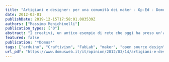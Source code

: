```yaml
---
title: "Artigiani e designer: per una comunità dei maker - Op-Ed - Domus"
date: 2012-03-01
publishDate: 2019-12-15T17:58:01.083539Z
authors: ["Massimo Menichinelli"]
publication_types: ["0"]
abstract: "I creativi, un antico esempio di rete che oggi ha preso un'altra forma: quella delle comunità reali e virtuali dell'open source"
featured: false
publication: "*Domus*"
tags: ["arduino", "Craftivism", "FabLab", "maker", "open source design"]
url_pdf: "https://www.domusweb.it/it/opinion/2012/03/14/artigiani-e-designer-per-una-comunita-dei-maker.html"
---
```


